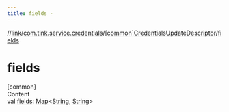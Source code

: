 ```yaml
---
title: fields -
---
```

//[link](../../index.md)/[com.tink.service.credentials](../index.md)/[[common]CredentialsUpdateDescriptor](index.md)/[fields](fields.md)



# fields  
[common]  
Content  
val [fields](fields.md): [Map](https://kotlinlang.org/api/latest/jvm/stdlib/kotlin.collections/-map/index.html)<[String](https://kotlinlang.org/api/latest/jvm/stdlib/kotlin/-string/index.html), [String](https://kotlinlang.org/api/latest/jvm/stdlib/kotlin/-string/index.html)>  




